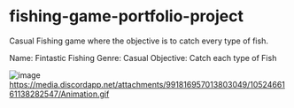 # fishing-game-portfolio-project
Casual Fishing game where the objective is to catch every type of fish.

Name: Fintastic Fishing
Genre: Casual
Objective: Catch each type of Fish

![image](https://user-images.githubusercontent.com/8266516/207529636-f38ff87c-c9bc-415e-a501-e4ab2b6a3b56.png)
https://media.discordapp.net/attachments/991816957013803049/1052466161138282547/Animation.gif
